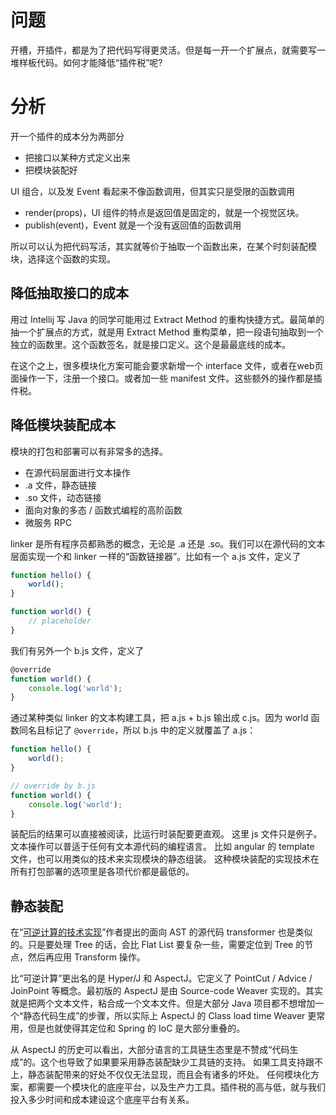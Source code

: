 # 问题

开槽，开插件，都是为了把代码写得更灵活。但是每一开一个扩展点，就需要写一堆样板代码。如何才能降低“插件税”呢?

# 分析

开一个插件的成本分为两部分

* 把接口以某种方式定义出来
* 把模块装配好

UI 组合，以及发 Event 看起来不像函数调用，但其实只是受限的函数调用

* render(props)，UI 组件的特点是返回值是固定的，就是一个视觉区块。
* publish(event)，Event 就是一个没有返回值的函数调用

所以可以认为把代码写活，其实就等价于抽取一个函数出来，在某个时刻装配模块，选择这个函数的实现。

## 降低抽取接口的成本

用过 Intellij 写 Java 的同学可能用过 Extract Method 的重构快捷方式。最简单的抽一个扩展点的方式，就是用 Extract Method 重构菜单，把一段语句抽取到一个独立的函数里。这个函数签名，就是接口定义。这个是最最底线的成本。

在这个之上，很多模块化方案可能会要求新增一个 interface 文件，或者在web页面操作一下，注册一个接口。或者加一些 manifest 文件。这些额外的操作都是插件税。

## 降低模块装配成本

模块的打包和部署可以有非常多的选择。

* 在源代码层面进行文本操作
* .a 文件，静态链接
* .so 文件，动态链接
* 面向对象的多态 / 函数式编程的高阶函数
* 微服务 RPC

linker 是所有程序员都熟悉的概念，无论是 .a 还是 .so。我们可以在源代码的文本层面实现一个和 linker 一样的“函数链接器”。比如有一个 a.js 文件，定义了

```js
function hello() {
    world();
}

function world() {
    // placeholder
}
```

我们有另外一个 b.js 文件，定义了

```js
@override
function world() {
    console.log('world');
}
```

通过某种类似 linker 的文本构建工具，把 a.js + b.js 输出成 c.js。因为 world 函数同名且标记了 `@override`，所以 b.js 中的定义就覆盖了 a.js：

```js
function hello() {
    world();
}

// override by b.js
function world() {
    console.log('world');
}
```

装配后的结果可以直接被阅读，比运行时装配要更直观。
这里 js 文件只是例子。文本操作可以普适于任何有文本源代码的编程语言。
比如 angular 的 template 文件，也可以用类似的技术来实现模块的静态组装。
这种模块装配的实现技术在所有打包部署的选项里是各项代价都是最低的。

## 静态装配

在“[可逆计算的技术实现](https://zhuanlan.zhihu.com/p/163852896)”作者提出的面向 AST 的源代码 transformer 也是类似的。只是要处理 Tree 的话，会比 Flat List 要复杂一些，需要定位到 Tree 的节点，然后再应用 Transform 操作。

比“可逆计算”更出名的是 Hyper/J 和 AspectJ。它定义了 PointCut / Advice / JoinPoint 等概念。最初版的 AspectJ 是由 Source-code Weaver 实现的。其实就是把两个文本文件，粘合成一个文本文件。但是大部分 Java 项目都不想增加一个“静态代码生成”的步骤，所以实际上 AspectJ 的 Class load time Weaver 更常用，但是也就使得其定位和 Spring 的 IoC 是大部分重叠的。

从 AspectJ 的历史可以看出，大部分语言的工具链生态里是不赞成“代码生成”的。这个也导致了如果要采用静态装配缺少工具链的支持。
如果工具支持跟不上，静态装配带来的好处不仅仅无法显现，而且会有诸多的坏处。
任何模块化方案，都需要一个模块化的底座平台，以及生产力工具。插件税的高与低，就与我们投入多少时间和成本建设这个底座平台有关系。

